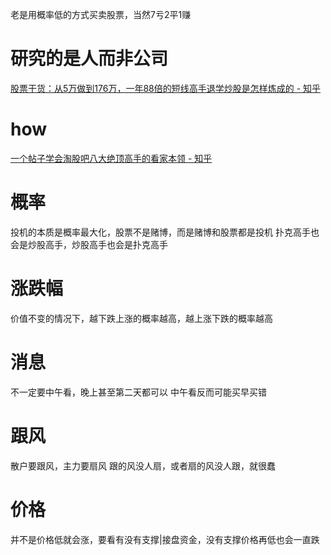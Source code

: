 老是用概率低的方式买卖股票，当然7亏2平1赚
# 研究的是人而非公司
[股票干货：从5万做到176万，一年88倍的短线高手退学炒股是怎样炼成的 - 知乎](https://zhuanlan.zhihu.com/p/353495787)
# how
[一个帖子学会淘股吧八大绝顶高手的看家本领 - 知乎](https://zhuanlan.zhihu.com/p/81533361)
# 概率
投机的本质是概率最大化，股票不是赌博，而是赌博和股票都是投机
	扑克高手也会是炒股高手，炒股高手也会是扑克高手
# 涨跌幅
价值不变的情况下，越下跌上涨的概率越高，越上涨下跌的概率越高
# 消息
不一定要中午看，晚上甚至第二天都可以
中午看反而可能买早买错
# 跟风
散户要跟风，主力要扇风
跟的风没人扇，或者扇的风没人跟，就很蠢
# 价格
并不是价格低就会涨，要看有没有支撑|接盘资金，没有支撑价格再低也会一直跌


